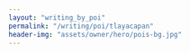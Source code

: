 ```yaml
---
layout: "writing_by_poi"
permalink: "/writing/poi/tlayacapan"
header-img: "assets/owner/hero/pois-bg.jpg"
---
```

